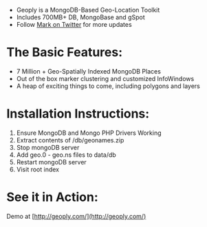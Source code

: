 * Geoply is a MongoDB-Based Geo-Location Toolkit
* Includes 700MB+ DB, MongoBase and gSpot
* Follow [Mark on Twitter](http://twitter.com/m_smalley) for more updates

# The Basic Features:
* 7 Million + Geo-Spatially Indexed MongoDB Places
* Out of the box marker clustering and customized InfoWindows
* A heap of exciting things to come, including polygons and layers

# Installation Instructions:
1) Ensure MongoDB and Mongo PHP Drivers Working
2) Extract contents of /db/geonames.zip
3) Stop mongoDB server
4) Add geo.0 - geo.ns files to data/db
5) Restart mongoDB server
6) Visit root index

# See it in Action:
Demo at [http://geoply.com/](http://geoply.com/)